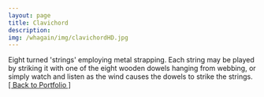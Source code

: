 ```yaml
---
layout: page
title: Clavichord
description: 
img: /whagain/img/clavichordHD.jpg
---
```


<img class="col three" src="{{ site.baseurl }}/img/clavichordHD.jpg" alt="" title="Clavichord"/>

<div class="col three caption">
Eight turned 'strings' employing metal strapping. Each string may be played by striking it with one of the eight wooden dowels hanging from webbing, or simply watch and listen as the wind causes the dowels to strike the strings.
</div>

<div class="trigger">
	<a class="page-link" href="{{ site.baseurl }}/portfolio">[ Back to Portfolio ]</a>
</div>
